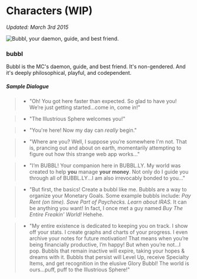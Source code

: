 # Characters (WIP)

_Updated: March 3rd 2015_

![Bubbl, your daemon, guide, and best friend.][bubbl]
### bubbl
Bubbl is the MC's daemon, guide, and best friend. It's non-gendered. And it's deeply philosophical, playful, and codependent.

##### Sample Dialogue
> - "Oh! You got here faster than expected. So glad to have you! We’re just getting started...come in, come in!"

> - "The Illustrious Sphere welcomes you!"

> - "You're here! Now my day can *really* begin."

> - "Where are you? Well, I suppose you’re somewhere I'm not. That is, prancing out and about on earth, momentarily attempting to figure out how this strange web app works..."

> - "I’m BUBBL! Your companion here in BUBBL.LY. My world was created to help **you** manage **your money**. Not only do I guide you through all of BUBBL.LY...I am also irrevocably bonded to you..."

> - "But first, the basics! Create a bubbl like me. Bubbls are a way to organize your Monetary Goals. Some example bubbls include: *Pay Rent (on time). Save Part of Paychecks. Learn about IRAS.* It can be anything you want! In fact, I once met a guy named *Buy The Entire Freakin' World!* Hehehe.

> - "My entire existence is dedicated to keeping you on track. I show off your stats. I create graphs and charts of your progress. I even archive your notes for future motivation! That means when you’re being financially productive, I’m happy! But when you’re not...I pop. Bubbls that remain inactive will expire, taking your hopes & dreams with it. Bubbls that persist will Level Up, receive Specialty Items, and get recognition in the elusive Glory Bubbl! The world is ours...puff, puff to the Illustrious Sphere!"

[//]: # (This is a test comment)

[bubbl]: http://bubbl.ly/img/bubbl.png "Meet Bubbl: your daemon, guide, and best friend!"
